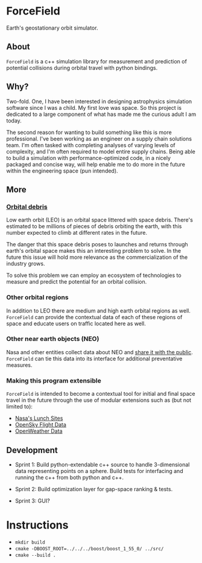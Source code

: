 # ForceField
Earth's geostationary orbit simulator.

## About
```ForceField``` is a c++ simulation library for measurement and prediction of potential collisions during orbital travel with python bindings.

## Why?
Two-fold. One, I have been interested in designing astrophysics simulation software since I was a child. My first love was space. So this project is dedicated to a large component of what has made me the curious adult I am today. 

The second reason for wanting to build something like this is more professional. I've been working as an engineer on a supply chain solutions team. I'm often tasked with completing analyses of varying levels of complexity, and I'm often required to model entire supply chains. Being able to build a simulation with performance-optimized code, in a nicely packaged and concise way, will help enable me to do more in the future within the engineering space (pun intended).

## More

### [Orbital debris](https://www.nasa.gov/centers/hq/library/find/bibliographies/space_debris)

Low earth orbit (LEO) is an orbital space littered with space debris. There's estimated to be millions of pieces of debris orbiting the earth, with this number expected to climb at different rates in the future.

The danger that this space debris poses to launches and returns through earth's orbital space makes this an interesting problem to solve. In the future this issue will hold more relevance as the commercialization of the industry grows.

To solve this problem we can employ an ecosystem of technologies to measure and predict the potential for an orbital collision.

### Other orbital regions
In addition to LEO there are medium and high earth orbital regions as well. ```ForceField``` can provide the contextual data of each of these regions of space and educate users on traffic located here as well.

### Other near earth objects (NEO)
Nasa and other entities collect data about NEO and [share it with the public](https://cneos.jpl.nasa.gov/ca/). ```ForceField``` can tie this data into its interface for additional preventative measures.

### Making this program extensible
```ForceField``` is intended to become a contextual tool for initial and final space travel in the future through the use of modular extensions such as (but not limited to):

- [Nasa's Lunch Sites](https://www.nasa.gov/centers/kennedy/launchingrockets/sites.html)
- [OpenSky Flight Data](https://examples.pyviz.org/opensky/opensky.html)
- [OpenWeather Data](https://openweathermap.org/api)

## Development

- Sprint 1: Build python-extendable c++ source to handle 3-dimensional data representing points on a sphere. Build tests for interfacing and running the c++ from both python and c++.

- Sprint 2: Build optimization layer for gap-space ranking & tests.

- Sprint 3: GUI?

# Instructions

- ```mkdir build```
- ```cmake -DBOOST_ROOT=../../../boost/boost_1_55_0/ ../src/```
- ```cmake --build .```
